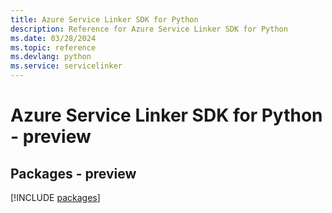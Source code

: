 ```yaml
---
title: Azure Service Linker SDK for Python
description: Reference for Azure Service Linker SDK for Python
ms.date: 03/28/2024
ms.topic: reference
ms.devlang: python
ms.service: servicelinker
---
```

# Azure Service Linker SDK for Python - preview
## Packages - preview
[!INCLUDE [packages](service-linker-index.md)]